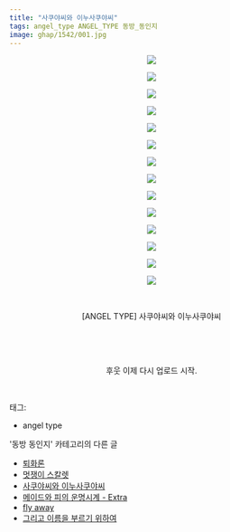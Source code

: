 ```yaml
---
title: "사쿠야씨와 이누사쿠야씨"
tags: angel_type ANGEL_TYPE 동방_동인지
image: ghap/1542/001.jpg
---
```

<div class="article">
<p style="text-align: center; clear: none; float: none;"><img src="{{ site.nasurl }}/ghap/1542/001.jpg"/></p>
<p style="text-align: center; clear: none; float: none;"><img src="{{ site.nasurl }}/ghap/1542/002.jpg"/></p>
<p style="text-align: center; clear: none; float: none;"><img src="{{ site.nasurl }}/ghap/1542/003.jpg"/></p>
<p style="text-align: center; clear: none; float: none;"><img src="{{ site.nasurl }}/ghap/1542/004.jpg"/></p>
<p style="text-align: center; clear: none; float: none;"><img src="{{ site.nasurl }}/ghap/1542/005.jpg"/></p>
<p style="text-align: center; clear: none; float: none;"><img src="{{ site.nasurl }}/ghap/1542/006.jpg"/></p>
<p style="text-align: center; clear: none; float: none;"><img src="{{ site.nasurl }}/ghap/1542/007.jpg"/></p>
<p style="text-align: center; clear: none; float: none;"><img src="{{ site.nasurl }}/ghap/1542/008.jpg"/></p>
<p style="text-align: center; clear: none; float: none;"><img src="{{ site.nasurl }}/ghap/1542/009.jpg"/></p>
<p style="text-align: center; clear: none; float: none;"><img src="{{ site.nasurl }}/ghap/1542/010.jpg"/></p>
<p style="text-align: center; clear: none; float: none;"><img src="{{ site.nasurl }}/ghap/1542/011.jpg"/></p>
<p style="text-align: center; clear: none; float: none;"><img src="{{ site.nasurl }}/ghap/1542/012.jpg"/></p>
<p style="text-align: center; clear: none; float: none;"><img src="{{ site.nasurl }}/ghap/1542/013.jpg"/></p>
<p style="text-align: center; clear: none; float: none;"><img src="{{ site.nasurl }}/ghap/1542/014.jpg"/></p>
<p style="text-align: center; clear: none; float: none;"><br/></p>
<p style="text-align: center; clear: none; float: none;">[ANGEL TYPE] 사쿠야씨와 이누사쿠야씨</p>
<p style="text-align: center; clear: none; float: none;"><br/></p>
<p style="text-align: center; clear: none; float: none;"><br/></p>
<p style="text-align: center; clear: none; float: none;">후웃 이제 다시 업로드 시작.</p>
<p><br/></p>
</div><div class="tagTrail">
<p>태그: </p>
<ul>
<li>angel type</li>
</ul>
</div><div class="another">
<p>'동방 동인지' 카테고리의 다른 글</p>
<ul>
<li><a href="/2016-08-13-ghap_1544">퇴화론</a></li>
<li><a href="/2016-08-13-ghap_1543">멋쟁이 스칼렛</a></li>
<li><a href="/2016-08-13-ghap_1542">사쿠야씨와 이누사쿠야씨</a></li>
<li><a href="/2016-08-12-ghap_1541">메이드와 피의 운명시계 - Extra</a></li>
<li><a href="/2016-08-12-ghap_1539">fly away</a></li>
<li><a href="/2016-08-12-ghap_1538">그리고 이름을 부르기 위하여</a></li>
</ul>
</div><div class="cb_module cb_fluid">
<div class="cb_wrt cb_profile">
</div><!-- commentList close -->
</div>